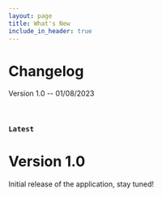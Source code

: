 ```yaml
---
layout: page
title: What's New
include_in_header: true
---
```


# Changelog
Version 1.0 -- 01/08/2023

<br>

### `Latest`
# **Version 1.0**
Initial release of the application, stay tuned!
